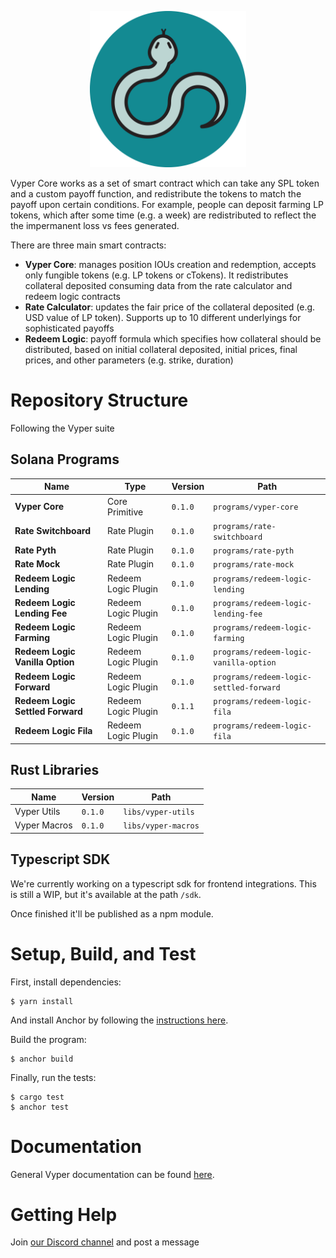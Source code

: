 <p align="center">
  <a href="https://vyperprotocol.io">
    <img alt="Vyper Protocol" src="https://github.com/vyper-protocol/branding/blob/main/medium-logo.png" width="250" />
  </a>
</p>

Vyper Core works as a set of smart contract which can take any SPL token and a custom payoff function, and redistribute the tokens to match the payoff upon certain conditions. For example, people can deposit farming LP tokens, which after some time (e.g. a week) are redistributed to reflect the the impermanent loss vs fees generated.

There are three main smart contracts:

- **Vyper Core**: manages position IOUs creation and redemption, accepts only fungible tokens (e.g. LP tokens or cTokens). It redistributes collateral deposited consuming data from the rate calculator and redeem logic contracts
- **Rate Calculator**: updates the fair price of the collateral deposited (e.g. USD value of LP token). Supports up to 10 different underlyings for sophisticated payoffs
- **Redeem Logic**: payoff formula which specifies how collateral should be distributed, based on initial collateral deposited, initial prices, final prices, and other parameters (e.g. strike, duration)

# Repository Structure

Following the Vyper suite

## Solana Programs

| Name                              | Type                | Version | Path                                   |
| ----------------------------------| ------------------- | ------- | -------------------------------------- |
| **Vyper Core**                    | Core Primitive      | `0.1.0` | `programs/vyper-core`                  |
| **Rate Switchboard**              | Rate Plugin         | `0.1.0` | `programs/rate-switchboard`            |
| **Rate Pyth**                     | Rate Plugin         | `0.1.0` | `programs/rate-pyth`                   |
| **Rate Mock**                     | Rate Plugin         | `0.1.0` | `programs/rate-mock`                   |
| **Redeem Logic Lending**          | Redeem Logic Plugin | `0.1.0` | `programs/redeem-logic-lending`        |
| **Redeem Logic Lending Fee**      | Redeem Logic Plugin | `0.1.0` | `programs/redeem-logic-lending-fee`    |
| **Redeem Logic Farming**          | Redeem Logic Plugin | `0.1.0` | `programs/redeem-logic-farming`        |
| **Redeem Logic Vanilla Option**   | Redeem Logic Plugin | `0.1.0` | `programs/redeem-logic-vanilla-option` |
| **Redeem Logic Forward**          | Redeem Logic Plugin | `0.1.0` | `programs/redeem-logic-settled-forward`|
| **Redeem Logic Settled Forward**  | Redeem Logic Plugin | `0.1.1` | `programs/redeem-logic-fila`           |
| **Redeem Logic Fila**             | Redeem Logic Plugin | `0.1.0` | `programs/redeem-logic-fila`           |

## Rust Libraries

| Name         | Version | Path                |
| ------------ | ------- | ------------------- |
| Vyper Utils  | `0.1.0` | `libs/vyper-utils`  |
| Vyper Macros | `0.1.0` | `libs/vyper-macros` |

## Typescript SDK

We're currently working on a typescript sdk for frontend integrations. This is still a WIP, but it's available at the path `/sdk`.

Once finished it'll be published as a npm module.

# Setup, Build, and Test

First, install dependencies:

```
$ yarn install
```

And install Anchor by following the [instructions here](https://github.com/coral-xyz/anchor/blob/master/docs/src/getting-started/installation.md).

Build the program:

```
$ anchor build
```

Finally, run the tests:

```
$ cargo test
$ anchor test
```

# Documentation

General Vyper documentation can be found [here](https://docs.vyperprotocol.io/).

# Getting Help

Join [our Discord channel](https://discord.gg/KYaXgwetcK) and post a message
